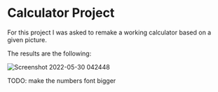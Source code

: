 # Calculator Project

For this project I was asked to remake a working calculator based on a given picture.

The results are the following:

![Screenshot 2022-05-30 042448](https://user-images.githubusercontent.com/64592227/193708428-2737e045-5f44-4727-8d7f-3ffd1d4f310b.png)


TODO: make the numbers font bigger
